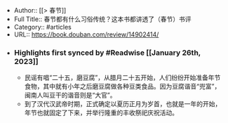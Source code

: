- Author:: [[> 春节]]
- Full Title:: 春节都有什么习俗传统？这本书都讲透了（春节）书评
- Category:: #articles
- URL:: https://book.douban.com/review/14902414/
- ### Highlights first synced by #Readwise [[January 26th, 2023]]
    - 民谣有唱“二十五，磨豆腐”，从腊月二十五开始，人们纷纷开始准备年节食物，其中就有小年之后磨豆腐做各种豆类食品。因为豆腐谐音“兜富”，闽南人叫豆干的谐音则是“大官”。
    - 到了汉代汉武帝时期，正式确定以夏历正月为岁首，也就是一年的开始，年节也就固定了下来，并举行隆重的丰收祭祀庆祝活动。
